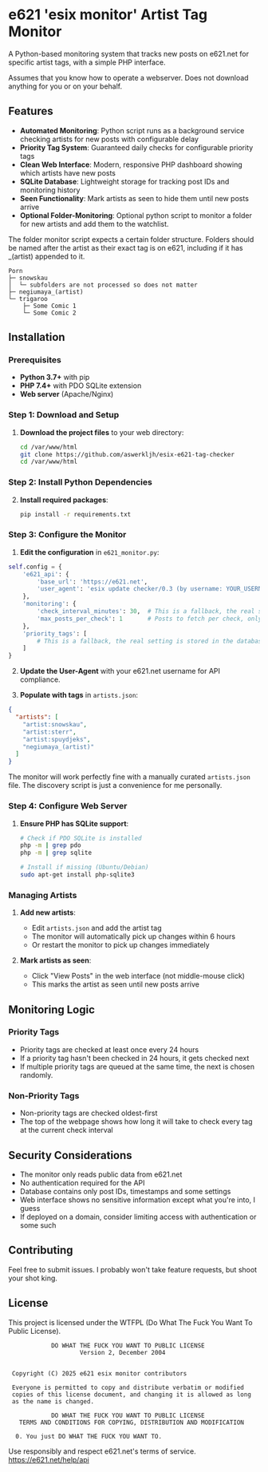 # e621 'esix monitor' Artist Tag Monitor

A Python-based monitoring system that tracks new posts on e621.net for specific artist tags, with a simple PHP interface.

Assumes that you know how to operate a webserver. Does not download anything for you or on your behalf.

## Features

- **Automated Monitoring**: Python script runs as a background service checking artists for new posts with configurable delay
- **Priority Tag System**: Guaranteed daily checks for configurable priority tags
- **Clean Web Interface**: Modern, responsive PHP dashboard showing which artists have new posts
- **SQLite Database**: Lightweight storage for tracking post IDs and monitoring history
- **Seen Functionality**: Mark artists as seen to hide them until new posts arrive
- **Optional Folder-Monitoring**: Optional python script to monitor a folder for new artists and add them to the watchlist.

The folder monitor script expects a certain folder structure. Folders should be named after the artist as their exact tag is on e621, including if it has _(artist) appended to it. 

```
Porn
├─ snowskau
│  └─ subfolders are not processed so does not matter
├─ negiumaya_(artist)
└─ trigaroo
    ├─ Some Comic 1
    └─ Some Comic 2
```

## Installation

### Prerequisites

- **Python 3.7+** with pip
- **PHP 7.4+** with PDO SQLite extension
- **Web server** (Apache/Nginx)

### Step 1: Download and Setup

1. **Download the project files** to your web directory:
   ```bash
   cd /var/www/html
   git clone https://github.com/aswerkljh/esix-e621-tag-checker
   cd /var/www/html
   ```

### Step 2: Install Python Dependencies

2. **Install required packages**:
   ```bash
   pip install -r requirements.txt
   ```

### Step 3: Configure the Monitor

1. **Edit the configuration** in `e621_monitor.py`:
```python
self.config = {
    'e621_api': {
        'base_url': 'https://e621.net',
        'user_agent': 'esix update checker/0.3 (by username: YOUR_USERNAME | email: YOUR_EMAIL)'
    },
    'monitoring': {
        'check_interval_minutes': 30,  # This is a fallback, the real setting is stored in the database
        'max_posts_per_check': 1       # Posts to fetch per check, only 1 is needed so do not edit this     TODO: remove
    },
    'priority_tags': [
        # This is a fallback, the real setting is stored in the database
    ]
}
```

2. **Update the User-Agent** with your e621.net username for API compliance.

3. **Populate with tags** in `artists.json`:
```json
{
  "artists": [
    "artist:snowskau",
    "artist:sterr",
    "artist:spuydjeks",
    "negiumaya_(artist)"
  ]
}
```

The monitor will work perfectly fine with a manually curated `artists.json` file. The discovery script is just a convenience for me personally. 

### Step 4: Configure Web Server

1. **Ensure PHP has SQLite support**:
   ```bash
   # Check if PDO SQLite is installed
   php -m | grep pdo
   php -m | grep sqlite
   
   # Install if missing (Ubuntu/Debian)
   sudo apt-get install php-sqlite3
   ```

### Managing Artists

1. **Add new artists**:
   - Edit `artists.json` and add the artist tag
   - The monitor will automatically pick up changes within 6 hours
   - Or restart the monitor to pick up changes immediately

2. **Mark artists as seen**:
   - Click "View Posts" in the web interface (not middle-mouse click)
   - This marks the artist as seen until new posts arrive


## Monitoring Logic

### Priority Tags
- Priority tags are checked at least once every 24 hours
- If a priority tag hasn't been checked in 24 hours, it gets checked next
- If multiple priority tags are queued at the same time, the next is chosen randomly.

### Non-Priority Tags
- Non-priority tags are checked oldest-first
- The top of the webpage shows how long it will take to check every tag at the current check interval

## Security Considerations

- The monitor only reads public data from e621.net
- No authentication required for the API
- Database contains only post IDs, timestamps and some settings
- Web interface shows no sensitive information except what you're into, I guess
- If deployed on a domain, consider limiting access with authentication or some such


## Contributing

Feel free to submit issues. I probably won't take feature requests, but shoot your shot king.

## License

This project is licensed under the WTFPL (Do What The Fuck You Want To Public License).

```
            DO WHAT THE FUCK YOU WANT TO PUBLIC LICENSE
                    Version 2, December 2004


 Copyright (C) 2025 e621 esix monitor contributors

 Everyone is permitted to copy and distribute verbatim or modified
 copies of this license document, and changing it is allowed as long
 as the name is changed.

            DO WHAT THE FUCK YOU WANT TO PUBLIC LICENSE
   TERMS AND CONDITIONS FOR COPYING, DISTRIBUTION AND MODIFICATION

  0. You just DO WHAT THE FUCK YOU WANT TO.
```

Use responsibly and respect e621.net's terms of service. https://e621.net/help/api